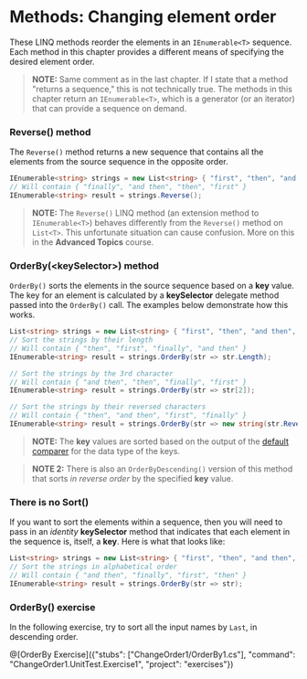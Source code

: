 [//]: # (GENERATED FILE -- DO NOT EDIT)
# Methods: Changing element order

These LINQ methods reorder the elements in an `IEnumerable<T>` sequence. Each method in this chapter provides a different means of specifying the desired element order.

> **NOTE:** Same comment as in the last chapter. If I state that a method "returns a sequence," this is not technically true. The methods in this chapter return an `IEnumerable<T>`, which is a generator (or an iterator) that can provide a sequence on demand.

### Reverse() method
The `Reverse()` method returns a new sequence that contains all the elements from the source sequence in the opposite order.

```csharp
IEnumerable<string> strings = new List<string> { "first", "then", "and then", "finally" };
// Will contain { "finally", "and then", "then", "first" }
IEnumerable<string> result = strings.Reverse();
```

> **NOTE:** The `Reverse()` LINQ method (an extension method to `IEnumerable<T>`) behaves differently from the `Reverse()` method on `List<T>`. This unfortunate situation can cause confusion. More on this in the **Advanced Topics** course.

### OrderBy(&lt;keySelector&gt;) method
`OrderBy()` sorts the elements in the source sequence based on a **key** value. The key for an element is calculated by a **keySelector** delegate method passed into the `OrderBy()` call. The examples below demonstrate how this works.

```csharp
List<string> strings = new List<string> { "first", "then", "and then", "finally" };
// Sort the strings by their length
// Will contain { "then", "first", "finally", "and then" }
IEnumerable<string> result = strings.OrderBy(str => str.Length);

// Sort the strings by the 3rd character
// Will contain { "and then", "then", "finally", "first" }
IEnumerable<string> result = strings.OrderBy(str => str[2]);

// Sort the strings by their reversed characters
// Will contain { "then", "and then", "first", "finally" }
IEnumerable<string> result = strings.OrderBy(str => new string(str.Reverse().ToArray()));
```

> **NOTE:** The **key** values are sorted based on the output of the [default comparer](https://msdn.microsoft.com/en-us/library/azhsac5f%28v=vs.110%29.aspx) for the data type of the keys.

> **NOTE 2:** There is also an `OrderByDescending()` version of this method that sorts _in reverse order_ by the specified **key** value.

### There is no Sort()

If you want to sort the elements within a sequence, then you will need to pass in an _identity_ **keySelector** method that indicates that each element in the sequence is, itself, a **key**. Here is what that looks like:

```csharp
List<string> strings = new List<string> { "first", "then", "and then", "finally" };
// Sort the strings in alphabetical order
// Will contain { "and then", "finally", "first", "then" }
IEnumerable<string> result = strings.OrderBy(str => str);
```

### OrderBy() exercise
In the following exercise, try to sort all the input names by `Last`, in descending order.

@[OrderBy Exercise]({"stubs": ["ChangeOrder1/OrderBy1.cs"], "command": "ChangeOrder1.UnitTest.Exercise1", "project": "exercises"})

